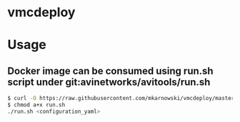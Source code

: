 # vmcdeploy

# Usage
## Docker image can be consumed using run.sh script under git:avinetworks/avitools/run.sh
```bash
$ curl -O https://raw.githubusercontent.com/mkarnowski/vmcdeploy/master/run.sh
$ chmod a+x run.sh
./run.sh <configuration_yaml>